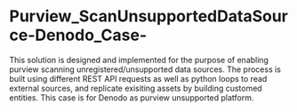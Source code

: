 # Purview_ScanUnsupportedDataSource-Denodo_Case-
This solution is designed and implemented for the purpose of enabling purview scanning unregistered/unsupported data sources. The process is built using different REST API requests as well as python loops to read external sources, and replicate exisiting assets by building customed entities. This case is for Denodo as purview unsupported platform.
